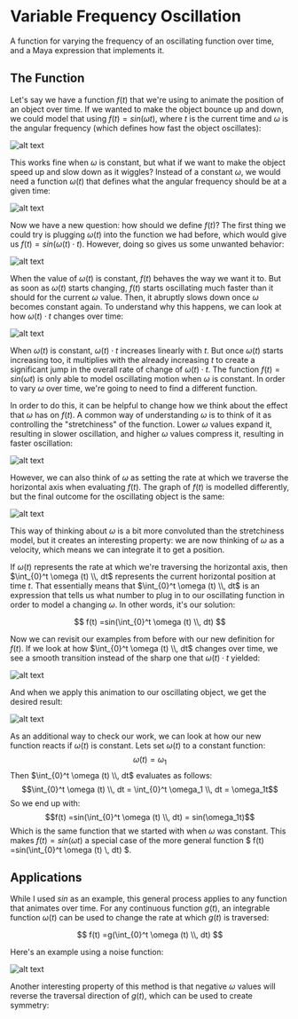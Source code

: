 # Variable Frequency Oscillation

A function for varying the frequency of an oscillating function over time, and a Maya expression that implements it.

## The Function

Let's say we have a function $f(t)$ that we're using to animate the position of an object over time. If we wanted to make the object bounce up and down, we could model that using $f(t) = sin(\omega t)$, where $t$ is the current time and $\omega$ is the angular frequency (which defines how fast the object oscillates):

![alt text](assets/SimpleSine_ManimCE_v0.18.0.gif)

This works fine when $\omega$ is constant, but what if we want to make the object speed up and slow down as it wiggles? Instead of a constant $\omega$, we would need a function $\omega (t)$ that defines what the angular frequency should be at a given time:

![alt text](assets/MysteryFunction_ManimCE_v0.18.0.gif)

Now we have a new question: how should we define $f(t)$? The first thing we could try is plugging $\omega (t)$ into the function we had before, which would give us $f(t) = sin(\omega (t) \cdot t)$. However, doing so gives us some unwanted behavior:

![alt text](assets/BadFunction_ManimCE_v0.18.0.gif)

When the value of $\omega (t)$ is constant, $f(t)$ behaves the way we want it to. But as soon as $\omega (t)$ starts changing, $f(t)$ starts oscillating much faster than it should for the current $\omega$ value. Then, it abruptly slows down once $\omega$ becomes constant again. To understand why this happens, we can look at how $\omega(t) \cdot t$ changes over time:

![alt text](assets/BadFunctionExplanation_ManimCE_v0.18.0.gif)

When $\omega (t)$ is constant, $\omega(t) \cdot t$ increases linearly with $t$. But once $\omega (t)$ starts increasing too, it multiplies with the already increasing $t$ to create a significant jump in the overall rate of change of $\omega(t)\cdot t$. The function $f(t) = sin(\omega t)$ is only able to model oscillating motion when $\omega$ is constant. In order to vary $\omega$ over time, we're going to need to find a different function.

In order to do this, it can be helpful to change how we think about the effect that $\omega$ has on $f(t)$. A common way of understanding $\omega$ is to think of it as controlling the "stretchiness" of the function. Lower $\omega$ values expand it, resulting in slower oscillation, and higher $\omega$ values compress it, resulting in faster oscillation:

![alt text](assets/ExpandContract_ManimCE_v0.18.0.gif)

However, we can also think of $\omega$ as setting the rate at which we traverse the horizontal axis when evaluating $f(t)$. The graph of $f(t)$ is modelled differently, but the final outcome for the oscillating object is the same:

![alt text](assets/SpeedVariation_ManimCE_v0.18.0.gif)

This way of thinking about $\omega$ is a bit more convoluted than the stretchiness model, but it creates an interesting property: we are now thinking of $\omega$ as a velocity, which means we can integrate it to get a position. 

If $\omega (t)$ represents the rate at which we're traversing the horizontal axis, then $\int_{0}^t \omega (t) \\, dt$ represents the current horizontal position at time $t$. That essentially means that $\int_{0}^t \omega (t) \\, dt$ is an expression that tells us what number to plug in to our oscillating function in order to model a changing $\omega$. In other words, it's our solution:

$$ f(t) =sin(\int_{0}^t \omega (t) \\, dt) $$

Now we can revisit our examples from before with our new definition for $f(t)$. If we look at how $\int_{0}^t \omega (t) \\, dt$ changes over time, we see a smooth transition instead of the sharp one that $\omega (t) \cdot t$ yielded:

![alt text](assets/GoodFunctionExplanationLabeled_ManimCE_v0.18.0.gif)

And when we apply this animation to our oscillating object, we get the desired result:

![alt text](assets/MysteryFunctionLabeled_ManimCE_v0.18.0.gif)

As an additional way to check our work, we can look at how our new function reacts if $\omega(t)$ is constant. Lets set $\omega(t)$ to a constant function:
$$\omega(t) = \omega_1$$
Then $\int_{0}^t \omega (t) \\, dt$ evaluates as follows:
$$\int_{0}^t \omega (t) \\, dt = \int_{0}^t \omega_1 \\, dt = \omega_1t$$
So we end up with:
$$f(t) =sin(\int_{0}^t \omega (t) \\, dt) = sin(\omega_1t)$$
Which is the same function that we started with when $\omega$ was constant. This makes $f(t)=sin(\omega t)$ a special case of the more general function $ f(t) =sin(\int_{0}^t \omega (t) \\, dt) $.

## Applications

While I used $sin$ as an example, this general process applies to any function that animates over time. For any continuous function $g(t)$, an integrable function $\omega(t)$ can be used to change the rate at which $g(t)$ is traversed:

$$ f(t) =g(\int_{0}^t \omega (t) \\, dt) $$

Here's an example using a noise function:

![alt text](assets/NoiseFunctionLabeled_ManimCE_v0.18.0.gif)

Another interesting property of this method is that negative $\omega$ values will reverse the traversal direction of $g(t)$, which can be used to create symmetry: